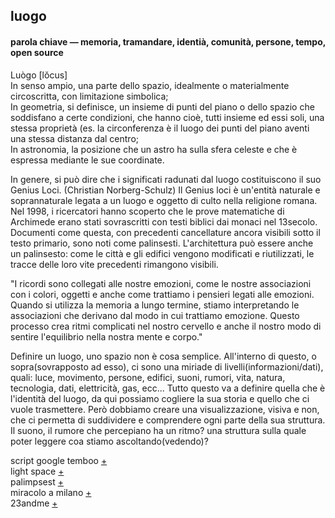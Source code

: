 ## luogo
#### parola chiave — memoria, tramandare, identià, comunità, persone, tempo, open source

Luògo [lŏcus]<br>
In senso ampio, una parte dello spazio, idealmente o materialmente circoscritta, con limitazione simbolica;<br>
In geometria, si definisce, un insieme di punti del piano o dello spazio che soddisfano a certe condizioni, che hanno cioè, tutti insieme ed essi soli, una stessa proprietà (es. la circonferenza è il luogo dei punti del piano aventi una stessa distanza dal centro;<br>
In astronomia, la posizione che un astro ha sulla sfera celeste e che è espressa mediante le sue coordinate.

In genere, si può dire che i significati radunati dal luogo costituiscono il suo Genius Loci. (Christian Norberg-Schulz) 
Il Genius loci è un'entità naturale e soprannaturale legata a un luogo e oggetto di culto nella religione romana. Nel 1998, i ricercatori hanno scoperto che le prove matematiche di Archimede erano stati sovrascritti con testi biblici dai monaci nel 13secolo. Documenti come questa, con precedenti cancellature ancora visibili sotto il testo primario, sono noti come palinsesti. L'architettura può essere anche un palinsesto: come le città e gli edifici vengono modificati e riutilizzati, le tracce delle loro vite precedenti rimangono visibili.

"I ricordi sono collegati alle nostre emozioni, come le nostre associazioni con i colori, oggetti e anche come trattiamo i pensieri legati alle emozioni. Quando si utilizza la memoria a lungo termine, stiamo interpretando le associazioni che derivano dal modo in cui trattiamo emozione. Questo processo crea ritmi complicati nel nostro cervello e anche il nostro modo di sentire l'equilibrio nella nostra mente e corpo."

Definire un luogo, uno spazio non è cosa semplice. All'interno di questo, o sopra(sovrapposto ad esso), ci sono una miriade di livelli(informazioni/dati), quali: luce, movimento, persone, edifici, suoni, rumori, vita, natura, tecnologia, dati, elettricità, gas, ecc... Tutto questo va a definire quella che è l'identità del luogo, da qui possiamo cogliere la sua storia e quello che ci vuole trasmettere. Però dobbiamo creare una visualizzazione, visiva e non, che ci permetta di suddividere e comprendere ogni parte della sua struttura. Il suono, il rumore che percepiano ha un ritmo? una struttura sulla quale poter leggere coa stiamo ascoltando(vedendo)?

script google temboo [+](https://temboo.com/library/Library/Google/)<br>
light space [+](http://www.creativeapplications.net/environment/light-space-rhythm-a-conversation-with-florence-to/)<br>
palimpsest [+](http://www.creativeapplications.net/unity-3d/palimpsest-collective-memory-through-virtual-reality/)<br>
miracolo a milano [+](http://www.studioazzurro.com/index.php?com_works=&view=detail&work_id=141&option=com_works&Itemid=22&lang=it)<br>
23andme [+](https://www.23andme.com/en-int/)
